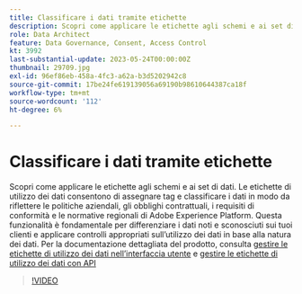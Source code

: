 ```yaml
---
title: Classificare i dati tramite etichette
description: Scopri come applicare le etichette agli schemi e ai set di dati.
role: Data Architect
feature: Data Governance, Consent, Access Control
kt: 3992
last-substantial-update: 2023-05-24T00:00:00Z
thumbnail: 29709.jpg
exl-id: 96ef86eb-458a-4fc3-a62a-b3d5202942c8
source-git-commit: 17be24fe619139056a69190b98610644387ca18f
workflow-type: tm+mt
source-wordcount: '112'
ht-degree: 6%

---
```


# Classificare i dati tramite etichette

Scopri come applicare le etichette agli schemi e ai set di dati. Le etichette di utilizzo dei dati consentono di assegnare tag e classificare i dati in modo da riflettere le politiche aziendali, gli obblighi contrattuali, i requisiti di conformità e le normative regionali di Adobe Experience Platform. Questa funzionalità è fondamentale per differenziare i dati noti e sconosciuti sui tuoi clienti e applicare controlli appropriati sull’utilizzo dei dati in base alla natura dei dati. Per la documentazione dettagliata del prodotto, consulta [gestire le etichette di utilizzo dei dati nell’interfaccia utente](https://experienceleague.adobe.com/docs/experience-platform/data-governance/labels/user-guide.html?lang=it) e [gestire le etichette di utilizzo dei dati con API](https://experienceleague.adobe.com/docs/experience-platform/data-governance/labels/dataset-api.html)

>[!VIDEO](https://video.tv.adobe.com/v/29709?learn=on)
